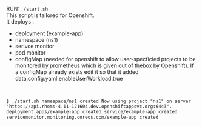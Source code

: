 RUN: `./start.sh` </br>
This script is tailored for Openshift. </br>
It deploys : </br>
- deployment (example-app) </br>
- namespace (ns1) </br>
- serivce monitor </br>
- pod monitor </br>
- configMap (needed for openshift to allow user-specficied projects to be monitored by prometheus which is given out of thebox by Openshift). If a configMap already exists edit it so that it added data:config.yaml:enableUserWorkload:true 
</br>

`$ ./start.sh
namespace/ns1 created
Now using project "ns1" on server "https://api.rhoms-4.11-121604.dev.openshiftappsvc.org:6443".
deployment.apps/example-app created
service/example-app created
servicemonitor.monitoring.coreos.com/example-app created
`
